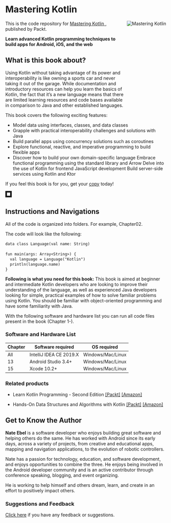 # Mastering Kotlin 

<a href="https://www.packtpub.com/application-development/mastering-kotlin?utm_source=github&utm_medium=repository&utm_campaign=9781838555726"><img src="https://www.packtpub.com/media/catalog/product/cache/e4d64343b1bc593f1c5348fe05efa4a6/c/o/cover_b13698.png" alt="Mastering Kotlin " height="256px" align="right"></a>

This is the code repository for [Mastering Kotlin ](https://www.packtpub.com/application-development/mastering-kotlin?utm_source=github&utm_medium=repository&utm_campaign=9781838555726), published by Packt.

**Learn advanced Kotlin programming techniques to build apps for Android, iOS, and the web**

## What is this book about?
Using Kotlin without taking advantage of its power and interoperability is like owning a sports car and never taking it out of the garage. While documentation and introductory resources can help you learn the basics of Kotlin, the fact that it’s a new language means that there are limited learning resources and code bases available in comparison to Java and other established languages.


This book covers the following exciting features:
* Model data using interfaces, classes, and data classes 
* Grapple with practical interoperability challenges and solutions with Java 
* Build parallel apps using concurrency solutions such as coroutines 
* Explore functional, reactive, and imperative programming to build flexible apps 
* Discover how to build your own domain-specific language 
Embrace functional programming using the standard library and Arrow 
Delve into the use of Kotlin for frontend JavaScript development 
Build server-side services using Kotlin and Ktor

If you feel this book is for you, get your [copy](https://www.amazon.com/dp/1838555722) today!

<a href="https://www.packtpub.com/?utm_source=github&utm_medium=banner&utm_campaign=GitHubBanner"><img src="https://raw.githubusercontent.com/PacktPublishing/GitHub/master/GitHub.png" 
alt="https://www.packtpub.com/" border="5" /></a>

## Instructions and Navigations
All of the code is organized into folders. For example, Chapter02.

The code will look like the following:
```
data class Language(val name: String)

fun main(args: Array<String>) {
  val language = Language("Kotlin")
  println(language.name)
}
```

**Following is what you need for this book:**
This book is aimed at beginner and intermediate Kotlin developers who are looking to improve their understanding of the language, as well as experienced Java developers looking for simple, practical examples of how to solve familiar problems using Kotlin. You should be familiar with object-oriented programming and have some familiarity with Java.

With the following software and hardware list you can run all code files present in the book (Chapter 1-).
### Software and Hardware List
| Chapter | Software required | OS required |
| -------- | ------------------------------------ | ----------------------------------- |
| All | IntelliJ IDEA CE 2019.X | Windows/Mac/Linux |
| 13 | Android Studio 3.4+ | Windows/Mac/Linux |
| 15 | Xcode 10.2+ | Windows/Mac/Linux |

### Related products
* Learn Kotlin Programming - Second Edition  [[Packt]](https://www.packtpub.com/application-development/learn-kotlin-programming-second-edition?utm_source=github&utm_medium=repository&utm_campaign=9781789802351) [[Amazon]](https://www.amazon.com/dp/B07SL9G83R)

* Hands-On Data Structures and Algorithms with Kotlin  [[Packt]](https://www.packtpub.com/application-development/hands-data-structures-and-algorithms-kotlin?utm_source=github&utm_medium=repository&utm_campaign=9781788994019) [[Amazon]](https://www.amazon.com/dp/B07DTG2629)

## Get to Know the Author
**Nate Ebel**
is a software developer who enjoys building great software and helping others do the same. He has worked with Android since its early days, across a variety of projects, from creative and educational apps, mapping and navigation applications, to the evolution of robotic controllers.

Nate has a passion for technology, education, and software development, and enjoys opportunities to combine the three. He enjoys being involved in the Android developer community and is an active contributor through conference speaking, blogging, and event organizing.

He is working to help himself and others dream, learn, and create in an effort to positively impact others.

### Suggestions and Feedback
[Click here](https://docs.google.com/forms/d/e/1FAIpQLSdy7dATC6QmEL81FIUuymZ0Wy9vH1jHkvpY57OiMeKGqib_Ow/viewform) if you have any feedback or suggestions.


